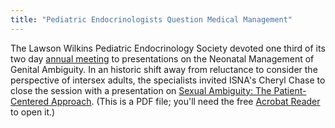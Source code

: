```yaml
---
title: "Pediatric Endocrinologists Question Medical Management"
---
```


  
The Lawson Wilkins Pediatric Endocrinology Society devoted one third of its two day <A HREF="http://www.lwpes.org/lwpes2000.htm">annual meeting</A> to presentations on the Neonatal Management of Genital Ambiguity. In an historic shift away from reluctance to consider the perspective of intersex adults, the specialists invited ISNA's Cheryl Chase to close the session with a presentation on <A HREF="/pdf/pt-centered.pdf">Sexual Ambiguity: The Patient-Centered Approach</A>. (This is a PDF file; you'll need the free <A HREF="http://www.adobe.com/products/acrobat/readstep.html">Acrobat Reader</A> to open it.)